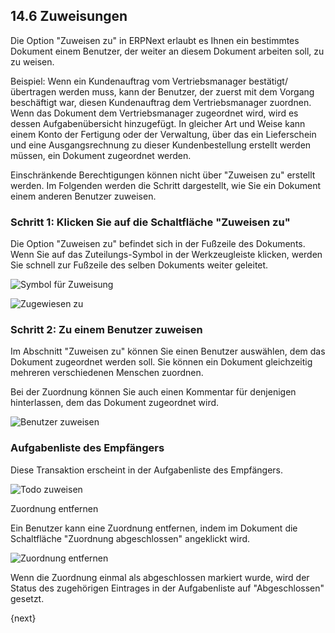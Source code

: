 ## 14.6 Zuweisungen

Die Option "Zuweisen zu" in ERPNext erlaubt es Ihnen ein bestimmtes Dokument einem Benutzer, der weiter an diesem Dokument arbeiten soll, zu zu weisen.

Beispiel: Wenn ein Kundenauftrag vom Vertriebsmanager bestätigt/übertragen werden muss, kann der Benutzer, der zuerst mit dem Vorgang beschäftigt war, diesen Kundenauftrag dem Vertriebsmanager zuordnen. Wenn das Dokument dem Vertriebsmanager zugeordnet wird, wird es dessen Aufgabenübersicht hinzugefügt. In gleicher Art und Weise kann einem Konto der Fertigung oder der Verwaltung, über das ein Lieferschein und eine Ausgangsrechnung zu dieser Kundenbestellung erstellt werden müssen, ein Dokument zugeordnet werden.

Einschränkende Berechtigungen können nicht über "Zuweisen zu" erstellt werden. Im Folgenden werden die Schritt dargestellt, wie Sie ein Dokument einem anderen Benutzer zuweisen.

### Schritt 1: Klicken Sie auf die Schaltfläche "Zuweisen zu"

Die Option "Zuweisen zu" befindet sich in der Fußzeile des Dokuments. Wenn Sie auf das Zuteilungs-Symbol in der Werkzeugleiste klicken, werden Sie schnell zur Fußzeile des selben Dokuments weiter geleitet.

![Symbol für Zuweisung]({{docs_base_url}}/assets/old_images/erpnext/assigned-to-icon.png)

![Zugewiesen zu]({{docs_base_url}}/assets/old_images/erpnext/assigned-to.png)

### Schritt 2: Zu einem Benutzer zuweisen

Im Abschnitt "Zuweisen zu" können Sie einen Benutzer auswählen, dem das Dokument zugeordnet werden soll. Sie können ein Dokument gleichzeitig mehreren verschiedenen Menschen zuordnen.

Bei der Zuordnung können Sie auch einen Kommentar für denjenigen hinterlassen, dem das Dokument zugeordnet wird.

![Benutzer zuweisen]({{docs_base_url}}/assets/old_images/erpnext/assign-user.png)

### Aufgabenliste des Empfängers

Diese Transaktion erscheint in der Aufgabenliste des Empfängers.

![Todo zuweisen]({{docs_base_url}}/assets/old_images/erpnext/assign-todo.png)

Zuordnung entfernen

Ein Benutzer kann eine Zuordnung entfernen, indem im Dokument die Schaltfläche "Zuordnung abgeschlossen" angeklickt wird.

![Zuordnung entfernen]({{docs_base_url}}/assets/old_images/erpnext/assign-remove.png)

Wenn die Zuordnung einmal als abgeschlossen markiert wurde, wird der Status des zugehörigen Eintrages in der Aufgabenliste auf "Abgeschlossen" gesetzt.

{next}
